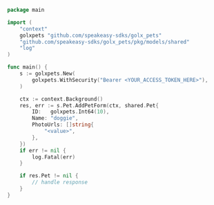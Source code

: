 <!-- Start SDK Example Usage [usage] -->
```go
package main

import (
	"context"
	golxpets "github.com/speakeasy-sdks/golx_pets"
	"github.com/speakeasy-sdks/golx_pets/pkg/models/shared"
	"log"
)

func main() {
	s := golxpets.New(
		golxpets.WithSecurity("Bearer <YOUR_ACCESS_TOKEN_HERE>"),
	)

	ctx := context.Background()
	res, err := s.Pet.AddPetForm(ctx, shared.Pet{
		ID:   golxpets.Int64(10),
		Name: "doggie",
		PhotoUrls: []string{
			"<value>",
		},
	})
	if err != nil {
		log.Fatal(err)
	}

	if res.Pet != nil {
		// handle response
	}
}

```
<!-- End SDK Example Usage [usage] -->
